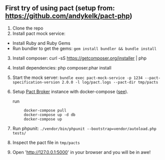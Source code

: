 ## First try of using pact (setup from: https://github.com/andykelk/pact-php)

1. Clone the repo
2. Install pact mock service:
  - Install Ruby and Ruby Gems
  - Run bundler to get the gems: `gem install bundler && bundle install`
3. Install composer: curl -sS https://getcomposer.org/installer | php
4. Install dependencies: php composer.phar install
5. Start the mock server: `bundle exec pact-mock-service -p 1234 --pact-specification-version 2.0.0 -l log/pact.logs --pact-dir tmp/pacts`

6. Setup [Pact Broker](https://github.com/bethesque/pact_broker) instance with docker-compose ([see](https://github.com/brancz/pact_broker_pg_docker)).

    run

            docker-compose pull
            docker-compose up -d db
            docker-compose up

7. Run phpunit: `./vendor/bin/phpunit --bootstrap=vendor/autoload.php tests/`
8. Inspect the pact file in `tmp/pacts`
9. Open 'http://127.0.0.1:5000' in your browser and you will be in awe!
